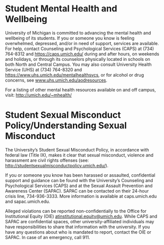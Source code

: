 # Student Mental Health and Wellbeing 

University of Michigan is committed to advancing the mental health and wellbeing of its students. If you or someone you know is feeling overwhelmed, depressed, and/or in need of support, services are available. For help, contact Counseling and Psychological Services (CAPS) at (734) 764-8312 and https://caps.umich.edu/ during and after hours, on weekends and holidays, or through its counselors physically located in schools on both North and Central Campus. You may also consult University Health Service (UHS) at (734) 764-8320 and https://www.uhs.umich.edu/mentalhealthsvcs, or for alcohol or drug concerns, see  www.uhs.umich.edu/aodresources.   

For a listing of other mental health resources available on and off campus, visit: 
http://umich.edu/~mhealth/


# Student Sexual Misconduct Policy/Understanding Sexual Misconduct

The University’s Student Sexual Misconduct Policy, in accordance with federal law (Title IX), makes it clear that sexual misconduct, violence and harassment are civil rights offenses (see: http://studentsexualmisconductpolicy.umich.edu/).

If you or someone you know has been harassed or assaulted, confidential support and guidance can be found with the University’s Counseling and Psychological Services (CAPS) and at the Sexual Assault Prevention and Awareness Center (SAPAC). SAPAC can be contacted on their 24-hour crisis line, 734-936-3333. More information is available at caps.umich.edu and sapac.umich.edu.

Alleged violations can be reported non-confidentially to the Office for Institutional Equity (OIE) atinstitutional.equity@umich.edu. While CAPS and SAPAC are confidential spaces, other university-affiliated individuals may have responsibilities to share that information with the university. If you have any questions about who is mandated to report, contact the OIE or SAPAC. In case of an emergency, call 911.